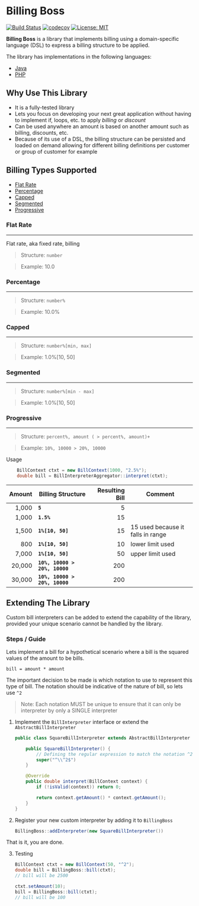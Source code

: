 # Billing Boss 

[![Build Status](https://travis-ci.org/ranskills/billing-boss-php.svg?branch=master)](https://travis-ci.org/ranskills/billing-boss-php)
[![codecov](https://codecov.io/gh/ranskills/billing-boss-php/branch/master/graph/badge.svg)](https://codecov.io/gh/ranskills/billing-boss-php)
[![License: MIT](https://img.shields.io/badge/License-MIT-yellow.svg)](https://opensource.org/licenses/MIT)

**Billing Boss** is a library that implements billing using a domain-specific language (DSL) to express a billing structure to be applied.

The library has implementations in the following languages:
- [Java](https://github.com/ranskills/billing-boss-java "Project's Homepage")
- [PHP](https://github.com/ranskills/billing-boss-php)


## Why Use This Library
- It is a fully-tested library
- Lets you focus on developing your next great application without having to implement if, loops, etc. to apply *billing* or *discount*
- Can be used anywhere an amount is based on another amount such as billing, discounts, etc.
- Because of its use of a DSL, the billing structure can be persisted and loaded on demand allowing for different billing
definitions per customer or group of customer for example

## Billing Types Supported
- [Flat Rate](#Flat-Rate)
- [Percentage](#Percentage)
- [Capped](#Capped)
- [Segmented](#Segmented)
- [Progressive](#Progressive)

### Flat Rate
---
Flat rate, aka fixed rate, billing

> Structure: `number`

> Example: 10.0

### Percentage
--------------

> Structure: `number%`

> Example: 10.0%

### Capped
--------------

> Structure: `number%[min, max]`

> Example: 1.0%[10, 50]

### Segmented
--------------

> Structure: `number%[min - max]`

> Example: 1.0%[10, 50]


### Progressive
--------------

> Structure: `percent%, amount ( > percent%, amount)+`

> Example: `10%, 10000 > 20%, 10000`



Usage
```java
    BillContext ctxt = new BillContext(1000, "2.5%");
    double bill = BillInterpreterAggregator::interpret(ctxt);
```

|Amount| Billing Structure | Resulting Bill| Comment |
|-----:|-------------------|--------------:|---|
|1,000  |          **`5`** | 5||
|1,000  | **`1.5%`**       |15||
|1,500  | **`1%[10, 50]`** |15| 15 used because it falls in range|
|800    | **`1%[10, 50]`** |10|lower limit used|
|7,000  | **`1%[10, 50]`** |50|upper limit used|
|20,000  | **`10%, 10000 > 20%, 10000`** |200||
|30,000  | **`10%, 10000 > 20%, 10000`** |200||




## Extending The Library
Custom bill interpreters can be added to extend the capability of the library, provided your unique scenario cannot be handled by the library.

### Steps / Guide
Lets implement a bill for a hypothetical scenario where a bill is the squared values of the amount to be bills.

`bill = amount * amount`

The important decision to be made is which notation to use to represent this type of bill. The notation should be indicative of the nature of bill, so lets use `^2`

> Note: Each notation MUST be unique to ensure that it can only be interpreter by only a SINGLE interpreter


1. Implement the `BillInterpreter` interface or extend the `AbstractBillInterpreter`

    ```java
    public class SquareBillInterpreter extends AbstractBillInterpreter {

        public SquareBillInterpreter() {
            // Defining the regular expression to match the notation ^2
            super("^\\^2$")
        }

        @Override
        public double interpret(BillContext context) {
            if (!isValid(context)) return 0;

            return context.getAmount() * context.getAmount();
        }
    }
    ```
2. Register your new custom interpreter by adding it to `BillingBoss`
    ```java
    BillingBoss::addInterpreter(new SquareBillInterpreter())
    ```
That is it, you are done.

3. Testing 
    ```java
    BillContext ctxt = new BillContext(50, "^2");
    double bill = BillingBoss::bill(ctxt);
    // bill will be 2500

    ctxt.setAmount(10);
    bill = BillingBoss::bill(ctxt);
    // bill will be 100
    ```
